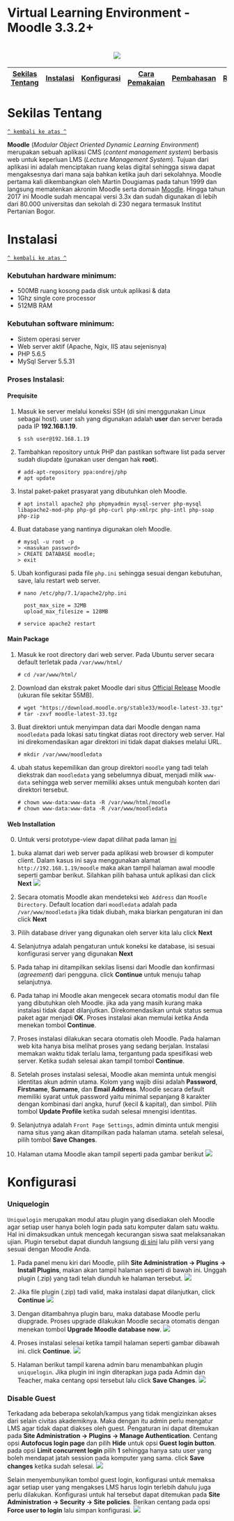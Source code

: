 # Virtual Learning Environment - Moodle 3.3.2+
<h1 align="center"><img src="https://github.com/DenyRamdhany/moodle3.3x/blob/master/pictures/pic1.png"></h1>

[Sekilas Tentang](#sekilas-tentang) | [Instalasi](#instalasi) | [Konfigurasi](#konfigurasi) | [Cara Pemakaian](#cara) | [Pembahasan](#bahas) | [Referensi](#dapus)
:---:|:---:|:---:|:---:|:---:|:---:

# Sekilas Tentang
[`^ kembali ke atas ^`](#)

**Moodle** (*Modular Object Oriented Dynamic Learning Environment*) merupakan sebuah aplikasi CMS (*content management system*) berbasis web untuk keperluan LMS (*Lecture Management System*). Tujuan dari aplikasi ini adalah menciptakan ruang kelas digital sehingga siswa dapat mengaksesnya dari mana saja bahkan ketika jauh dari sekolahnya. Moodle pertama kali dikembangkan oleh Martin Dougiamas pada tahun 1999 dan langsung mematenkan akronim Moodle serta domain <a href=http://moodle.org>Moodle</a>. Hingga tahun 2017 ini Moodle sudah mencapai versi 3.3x dan sudah digunakan di lebih dari 80.000 universitas dan sekolah di 230 negara termasuk Institut Pertanian Bogor.



# Instalasi
[`^ kembali ke atas ^`](#)

### Kebutuhan hardware minimum:
- 500MB ruang kosong pada disk untuk aplikasi & data
- 1Ghz single core processor
- 512MB RAM

### Kebutuhan software minimum:
- Sistem operasi server
- Web server aktif (Apache, Ngix, IIS atau sejenisnya)
- PHP 5.6.5
- MySql Server 5.5.31

### Proses Instalasi:
#### Prequisite
1. Masuk ke server melalui koneksi SSH (di sini menggunakan Linux sebagai host). user ssh yang digunakan adalah **user** dan server berada pada IP **192.168.1.19**.
    ```
    $ ssh user@192.168.1.19
    ```
2. Tambahkan repository untuk PHP dan pastikan software list pada server sudah diupdate (gunakan user dengan hak **root**).
    ```
    # add-apt-repository ppa:ondrej/php
    # apt update
    ```
3. Instal paket-paket prasyarat yang dibutuhkan oleh Moodle.
    ```
    # apt install apache2 php phpmyadmin mysql-server php-mysql libapache2-mod-php php-gd php-curl php-xmlrpc php-intl php-soap php-zip 
    ```
4. Buat database yang nantinya digunakan oleh Moodle.
    ```
    # mysql -u root -p
    > <masukan password>
    > CREATE DATABASE moodle;
    > exit
    ```
5. Ubah konfigurasi pada file ``php.ini`` sehingga sesuai dengan kebutuhan, save, lalu restart web server.
    ```
    # nano /etc/php/7.1/apache2/php.ini
    
      post_max_size = 32MB
      upload_max_filesize = 128MB
      
    # service apache2 restart
    ```
    
#### Main Package
1. Masuk ke root directory dari web server. Pada Ubuntu server secara default terletak pada ``/var/www/html/``
    ```
    # cd /var/www/html/
    ```
2. Download dan ekstrak paket Moodle dari situs <a href=https://download.moodle.org/stable33/moodle-latest-33.tgz>Official Release</a> Moodle (ukuran file sekitar 55MB).
    ```
    # wget "https://download.moodle.org/stable33/moodle-latest-33.tgz"
    # tar -zxvf moodle-latest-33.tgz
    ```
3. Buat direktori untuk menyimpan data dari Moodle dengan nama ``moodledata`` pada lokasi satu tingkat diatas root directory web server. Hal ini direkomendasikan agar direktori ini tidak dapat diakses melalui URL.
    ```
    # mkdir /var/www/moodledata
    ```
4. ubah status kepemilikan dan group direktori ``moodle`` yang tadi telah diekstrak dan ``moodledata`` yang sebelumnya dibuat, menjadi milik ``www-data`` sehingga web server memiliki akses untuk mengubah konten dari direktori tersebut.
    ```
    # chown www-data:www-data -R /var/www/html/moodle
    # chown www-data:www-data -R /var/www/moodledata
    ```

#### Web Installation
0. Untuk versi prototype-view dapat dilihat pada laman <a href=https://marvelapp.com/2ji051g>ini</a>

1. buka alamat dari web server pada aplikasi web browser di komputer client. Dalam kasus ini saya menggunakan alamat ``http://192.168.1.19/moodle`` maka akan tampil halaman awal moodle seperti gambar berikut. Silahkan pilih bahasa untuk aplikasi dan click **Next**
    <img src="https://github.com/DenyRamdhany/moodle3.3x/blob/master/pictures/moodle1.png">

2. Secara otomatis Moodle akan mendeteksi ``Web Address`` dan ``Moodle Directory``. Default location dari ``moodledata`` adalah pada ``/var/www/moodledata`` jika tidak diubah, maka biarkan pengaturan ini dan click **Next**

3. Pilih database driver yang digunakan oleh server kita lalu click **Next**

4. Selanjutnya adalah pengaturan untuk koneksi ke database, isi sesuai konfigurasi server yang digunakan **Next**

5. Pada tahap ini ditampilkan sekilas lisensi dari Moodle dan konfirmasi (*agreement*) dari pengguna. click **Continue** untuk menuju tahap selanjutnya.

6. Pada tahap ini Moodle akan mengecek secara otomatis modul dan file yang dibutuhkan oleh Moodle. jika ada yang masih kurang maka instalasi tidak dapat dilanjutkan. Direkomendasikan untuk status semua paket agar menjadi **OK**. Proses instalasi akan memulai ketika Anda menekan tombol **Continue**.

7. Proses instalasi dilakukan secara otomatis oleh Moodle. Pada halaman web kita hanya bisa melihat proses yang sedang berjalan. Instalasi memakan waktu tidak terlalu lama, tergantung pada spesifikasi web server. Ketika sudah selesai akan tampil tombol **Continue**.

8. Setelah proses instalasi selesai, Moodle akan meminta untuk mengisi identitas akun admin utama. Kolom yang wajib diisi adalah **Password**, **Firstname**, **Surname**, dan **Email Address**. Moodle secara default memiliki syarat untuk password yaitu minimal sepanjang 8 karakter dengan kombinasi dari angka, huruf (kecil & kapital), dan simbol. Pilih tombol **Update Profile** ketika sudah selesai mnengisi identitas.

9. Selanjutnya adalah ``Front Page Settings``, admin diminta untuk mengisi nama situs yang akan ditampilkan pada halaman utama. setelah selesai, pilih tombol **Save Changes**.

10. Halaman utama Moodle akan tampil seperti pada gambar berikut
    <img src="https://github.com/DenyRamdhany/moodle3.3x/blob/master/pictures/moodle11.png">

# Konfigurasi
### Uniquelogin
``Uniquelogin`` merupakan modul atau plugin yang disediakan oleh Moodle agar setiap user hanya boleh login pada satu komputer dalam satu waktu. Hal ini dimaksudkan untuk mencegah kecurangan siswa saat melaksanakan ujian. Plugin tersebut dapat diunduh langsung <a href="https://moodle.org/plugins/pluginversions.php?plugin=auth_uniquelogin">di sini</a> lalu pilih versi yang sesuai dengan Moodle Anda.

1. Pada panel menu kiri dari Moodle, pilih **Site Administration -> Plugins -> Install Plugins**, makan akan tampil halaman seperti di bawah ini. Unggah plugin (.zip) yang tadi telah diunduh ke halaman tersebut.
     <img src="https://github.com/DenyRamdhany/moodle3.3x/blob/master/pictures/unq1.png">

2. Jika file plugin (.zip) tadi valid, maka instalasi dapat dilanjutkan, click **Continue**
    <img src="https://github.com/DenyRamdhany/moodle3.3x/blob/master/pictures/unq2.png">
 
3. Dengan ditambahnya plugin baru, maka database Moodle perlu diupgrade. Proses upgrade dilakukan Moodle secara otomatis dengan menekan tombol **Upgrade Moodle database now**.
    <img src="https://github.com/DenyRamdhany/moodle3.3x/blob/master/pictures/unq3.png">

4. Proses instalasi selesai ketika tampil halaman seperti gambar dibawah ini. click **Continue**.
    <img src="https://github.com/DenyRamdhany/moodle3.3x/blob/master/pictures/unq4.png">

5. Halaman berikut tampil karena admin baru menambahkan plugin ``uniquelogin``. Jika plugin ini ingin diterapkan juga pada Admin dan Teacher, maka centang opsi tersebut lalu click **Save Changes**.
    <img src="https://github.com/DenyRamdhany/moodle3.3x/blob/master/pictures/unq5.png">

### Disable Guest
Terkadang ada beberapa sekolah/kampus yang tidak mengizinkan akses dari selain civitas akademiknya. Maka dengan itu admin perlu mengatur LMS agar tidak dapat diakses oleh guest. Pengaturan ini dapat ditemukan pada **Site Administration -> Plugins -> Manage Authentication**. Centang opsi **Autofocus login page** dan pilih **Hide** untuk opsi **Guest login button**. pada opsi **Limit concurrent login** pilih **1** sehingga hanya satu user yang boleh mendapat jatah session pada komputer yang sama. click **Save changes** ketika sudah selesai.
<img src="https://github.com/DenyRamdhany/moodle3.3x/blob/master/pictures/konf2.png">

Selain menyembunyikan tombol guest login, konfigurasi untuk memaksa agar setiap user yang mengakses LMS harus login terlebih dahulu juga perlu dilakukan. Konfigurasi untuk hal tersebut dapat ditemukan pada **Site Administration -> Security -> Site policies**. Berikan centang pada opsi **Force user to login** lalu simpan konfigurasi.
<img src="https://github.com/DenyRamdhany/moodle3.3x/blob/master/pictures/konf1.png">
